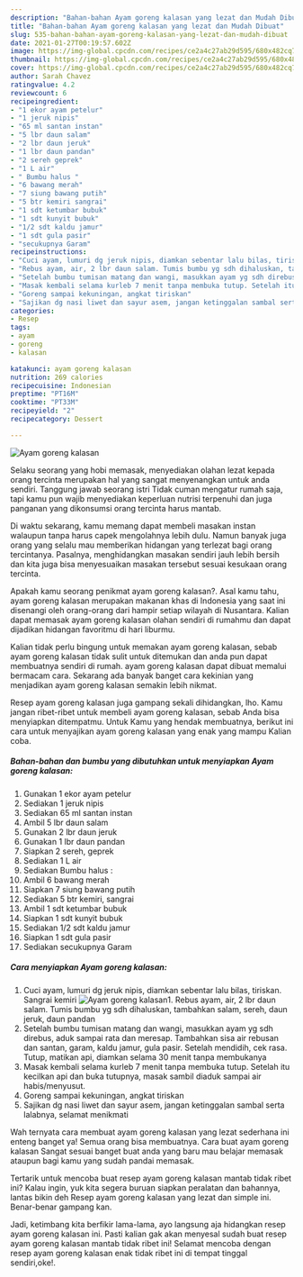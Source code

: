 ```yaml
---
description: "Bahan-bahan Ayam goreng kalasan yang lezat dan Mudah Dibuat"
title: "Bahan-bahan Ayam goreng kalasan yang lezat dan Mudah Dibuat"
slug: 535-bahan-bahan-ayam-goreng-kalasan-yang-lezat-dan-mudah-dibuat
date: 2021-01-27T00:19:57.602Z
image: https://img-global.cpcdn.com/recipes/ce2a4c27ab29d595/680x482cq70/ayam-goreng-kalasan-foto-resep-utama.jpg
thumbnail: https://img-global.cpcdn.com/recipes/ce2a4c27ab29d595/680x482cq70/ayam-goreng-kalasan-foto-resep-utama.jpg
cover: https://img-global.cpcdn.com/recipes/ce2a4c27ab29d595/680x482cq70/ayam-goreng-kalasan-foto-resep-utama.jpg
author: Sarah Chavez
ratingvalue: 4.2
reviewcount: 6
recipeingredient:
- "1 ekor ayam petelur"
- "1 jeruk nipis"
- "65 ml santan instan"
- "5 lbr daun salam"
- "2 lbr daun jeruk"
- "1 lbr daun pandan"
- "2 sereh geprek"
- "1 L air"
- " Bumbu halus "
- "6 bawang merah"
- "7 siung bawang putih"
- "5 btr kemiri sangrai"
- "1 sdt ketumbar bubuk"
- "1 sdt kunyit bubuk"
- "1/2 sdt kaldu jamur"
- "1 sdt gula pasir"
- "secukupnya Garam"
recipeinstructions:
- "Cuci ayam, lumuri dg jeruk nipis, diamkan sebentar lalu bilas, tiriskan. Sangrai kemiri"
- "Rebus ayam, air, 2 lbr daun salam. Tumis bumbu yg sdh dihaluskan, tambahkan salam, sereh, daun jeruk, daun pandan"
- "Setelah bumbu tumisan matang dan wangi, masukkan ayam yg sdh direbus, aduk sampai rata dan meresap. Tambahkan sisa air rebusan dan santan, garam, kaldu jamur, gula pasir. Setelah mendidih, cek rasa. Tutup, matikan api, diamkan selama 30 menit tanpa membukanya"
- "Masak kembali selama kurleb 7 menit tanpa membuka tutup. Setelah itu kecilkan api dan buka tutupnya, masak sambil diaduk sampai air habis/menyusut."
- "Goreng sampai kekuningan, angkat tiriskan"
- "Sajikan dg nasi liwet dan sayur asem, jangan ketinggalan sambal serta lalabnya, selamat menikmati"
categories:
- Resep
tags:
- ayam
- goreng
- kalasan

katakunci: ayam goreng kalasan 
nutrition: 269 calories
recipecuisine: Indonesian
preptime: "PT16M"
cooktime: "PT33M"
recipeyield: "2"
recipecategory: Dessert

---
```



![Ayam goreng kalasan](https://img-global.cpcdn.com/recipes/ce2a4c27ab29d595/680x482cq70/ayam-goreng-kalasan-foto-resep-utama.jpg)

Selaku seorang yang hobi memasak, menyediakan olahan lezat kepada orang tercinta merupakan hal yang sangat menyenangkan untuk anda sendiri. Tanggung jawab seorang istri Tidak cuman mengatur rumah saja, tapi kamu pun wajib menyediakan keperluan nutrisi terpenuhi dan juga panganan yang dikonsumsi orang tercinta harus mantab.

Di waktu  sekarang, kamu memang dapat membeli masakan instan walaupun tanpa harus capek mengolahnya lebih dulu. Namun banyak juga orang yang selalu mau memberikan hidangan yang terlezat bagi orang tercintanya. Pasalnya, menghidangkan masakan sendiri jauh lebih bersih dan kita juga bisa menyesuaikan masakan tersebut sesuai kesukaan orang tercinta. 



Apakah kamu seorang penikmat ayam goreng kalasan?. Asal kamu tahu, ayam goreng kalasan merupakan makanan khas di Indonesia yang saat ini disenangi oleh orang-orang dari hampir setiap wilayah di Nusantara. Kalian dapat memasak ayam goreng kalasan olahan sendiri di rumahmu dan dapat dijadikan hidangan favoritmu di hari liburmu.

Kalian tidak perlu bingung untuk memakan ayam goreng kalasan, sebab ayam goreng kalasan tidak sulit untuk ditemukan dan anda pun dapat membuatnya sendiri di rumah. ayam goreng kalasan dapat dibuat memalui bermacam cara. Sekarang ada banyak banget cara kekinian yang menjadikan ayam goreng kalasan semakin lebih nikmat.

Resep ayam goreng kalasan juga gampang sekali dihidangkan, lho. Kamu jangan ribet-ribet untuk membeli ayam goreng kalasan, sebab Anda bisa menyiapkan ditempatmu. Untuk Kamu yang hendak membuatnya, berikut ini cara untuk menyajikan ayam goreng kalasan yang enak yang mampu Kalian coba.

<!--inarticleads1-->

##### Bahan-bahan dan bumbu yang dibutuhkan untuk menyiapkan Ayam goreng kalasan:

1. Gunakan 1 ekor ayam petelur
1. Sediakan 1 jeruk nipis
1. Sediakan 65 ml santan instan
1. Ambil 5 lbr daun salam
1. Gunakan 2 lbr daun jeruk
1. Gunakan 1 lbr daun pandan
1. Siapkan 2 sereh, geprek
1. Sediakan 1 L air
1. Sediakan  Bumbu halus :
1. Ambil 6 bawang merah
1. Siapkan 7 siung bawang putih
1. Sediakan 5 btr kemiri, sangrai
1. Ambil 1 sdt ketumbar bubuk
1. Siapkan 1 sdt kunyit bubuk
1. Sediakan 1/2 sdt kaldu jamur
1. Siapkan 1 sdt gula pasir
1. Sediakan secukupnya Garam




<!--inarticleads2-->

##### Cara menyiapkan Ayam goreng kalasan:

1. Cuci ayam, lumuri dg jeruk nipis, diamkan sebentar lalu bilas, tiriskan. Sangrai kemiri
<img src="https://img-global.cpcdn.com/steps/202262cfd04ce8ed/160x128cq70/ayam-goreng-kalasan-langkah-memasak-1-foto.jpg" alt="Ayam goreng kalasan">1. Rebus ayam, air, 2 lbr daun salam. Tumis bumbu yg sdh dihaluskan, tambahkan salam, sereh, daun jeruk, daun pandan
1. Setelah bumbu tumisan matang dan wangi, masukkan ayam yg sdh direbus, aduk sampai rata dan meresap. Tambahkan sisa air rebusan dan santan, garam, kaldu jamur, gula pasir. Setelah mendidih, cek rasa. Tutup, matikan api, diamkan selama 30 menit tanpa membukanya
1. Masak kembali selama kurleb 7 menit tanpa membuka tutup. Setelah itu kecilkan api dan buka tutupnya, masak sambil diaduk sampai air habis/menyusut.
1. Goreng sampai kekuningan, angkat tiriskan
1. Sajikan dg nasi liwet dan sayur asem, jangan ketinggalan sambal serta lalabnya, selamat menikmati




Wah ternyata cara membuat ayam goreng kalasan yang lezat sederhana ini enteng banget ya! Semua orang bisa membuatnya. Cara buat ayam goreng kalasan Sangat sesuai banget buat anda yang baru mau belajar memasak ataupun bagi kamu yang sudah pandai memasak.

Tertarik untuk mencoba buat resep ayam goreng kalasan mantab tidak ribet ini? Kalau ingin, yuk kita segera buruan siapkan peralatan dan bahannya, lantas bikin deh Resep ayam goreng kalasan yang lezat dan simple ini. Benar-benar gampang kan. 

Jadi, ketimbang kita berfikir lama-lama, ayo langsung aja hidangkan resep ayam goreng kalasan ini. Pasti kalian gak akan menyesal sudah buat resep ayam goreng kalasan mantab tidak ribet ini! Selamat mencoba dengan resep ayam goreng kalasan enak tidak ribet ini di tempat tinggal sendiri,oke!.

